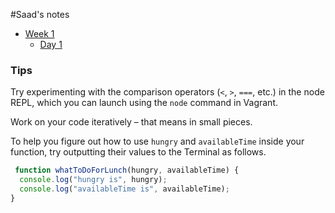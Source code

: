 #Saad's notes

* [Week 1](/Week_1)
  * [Day 1](/Week_1/Day_1)

### Tips

Try experimenting with the comparison operators (`<`, `>`, `===`, etc.) in the node REPL, which you can launch using the `node` command in Vagrant.

Work on your code iteratively – that means in small pieces. 

To help you figure out how to use `hungry` and `availableTime` inside your function, try outputting their values to the Terminal as follows.

```javascript
 function whatToDoForLunch(hungry, availableTime) {
  console.log("hungry is", hungry);
  console.log("availableTime is", availableTime);
}
```